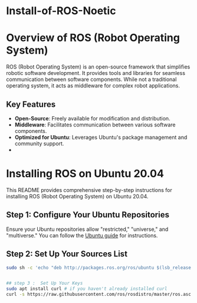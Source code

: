 # Install-of-ROS-Noetic

# Overview of ROS (Robot Operating System)

ROS (Robot Operating System) is an open-source framework that simplifies robotic software development. It provides tools and libraries for seamless communication between software components. While not a traditional operating system, it acts as middleware for complex robot applications.

## Key Features

- **Open-Source**: Freely available for modification and distribution.
- **Middleware**: Facilitates communication between various software components.
- **Optimized for Ubuntu**: Leverages Ubuntu's package management and community support.
- 

# Installing ROS on Ubuntu 20.04

This README provides comprehensive step-by-step instructions for installing ROS (Robot Operating System) on Ubuntu 20.04.

## Step 1: Configure Your Ubuntu Repositories

Ensure your Ubuntu repositories allow "restricted," "universe," and "multiverse." You can follow the [Ubuntu guide](https://help.ubuntu.com/community/Repositories/Ubuntu) for instructions.

## Step 2: Set Up Your Sources List
```bash
sudo sh -c 'echo "deb http://packages.ros.org/ros/ubuntu $(lsb_release -sc) main" > /etc/apt/sources.list.d/ros-latest.list'


## step 3 :  Set Up Your Keys
sudo apt install curl # if you haven't already installed curl
curl -s https://raw.githubusercontent.com/ros/rosdistro/master/ros.asc | sudo apt-key add -




